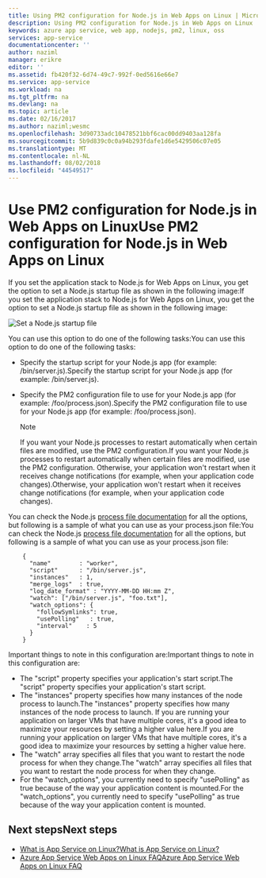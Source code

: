 ```yaml
---
title: Using PM2 configuration for Node.js in Web Apps on Linux | Microsoft Docs
description: Using PM2 configuration for Node.js in Web Apps on Linux
keywords: azure app service, web app, nodejs, pm2, linux, oss
services: app-service
documentationcenter: ''
author: naziml
manager: erikre
editor: ''
ms.assetid: fb420f32-6d74-49c7-992f-0ed5616e66e7
ms.service: app-service
ms.workload: na
ms.tgt_pltfrm: na
ms.devlang: na
ms.topic: article
ms.date: 02/16/2017
ms.author: naziml;wesmc
ms.openlocfilehash: 3d90733adc10478521bbf6cac00dd9403aa128fa
ms.sourcegitcommit: 5b9d839c0c0a94b293fdafe1d6e5429506c07e05
ms.translationtype: MT
ms.contentlocale: nl-NL
ms.lasthandoff: 08/02/2018
ms.locfileid: "44549517"
---
```

# <a name="use-pm2-configuration-for-nodejs-in-web-apps-on-linux"></a><span data-ttu-id="d502f-104">Use PM2 configuration for Node.js in Web Apps on Linux</span><span class="sxs-lookup"><span data-stu-id="d502f-104">Use PM2 configuration for Node.js in Web Apps on Linux</span></span>
<span data-ttu-id="d502f-105">If you set the application stack to Node.js for Web Apps on Linux, you get the option to set a Node.js startup file as shown in the following image:</span><span class="sxs-lookup"><span data-stu-id="d502f-105">If you set the application stack to Node.js for Web Apps on Linux, you get the option to set a Node.js startup file as shown in the following image:</span></span>

![Set a Node.js startup file][1]

<span data-ttu-id="d502f-107">You can use this option to do one of the following tasks:</span><span class="sxs-lookup"><span data-stu-id="d502f-107">You can use this option to do one of the following tasks:</span></span>

* <span data-ttu-id="d502f-108">Specify the startup script for your Node.js app (for example: /bin/server.js).</span><span class="sxs-lookup"><span data-stu-id="d502f-108">Specify the startup script for your Node.js app (for example: /bin/server.js).</span></span>
* <span data-ttu-id="d502f-109">Specify the PM2 configuration file to use for your Node.js app (for example: /foo/process.json).</span><span class="sxs-lookup"><span data-stu-id="d502f-109">Specify the PM2 configuration file to use for your Node.js app (for example: /foo/process.json).</span></span>
  
  > [!NOTE]
  > <span data-ttu-id="d502f-110">If you want your Node.js processes to restart automatically when certain files are modified, use the PM2 configuration.</span><span class="sxs-lookup"><span data-stu-id="d502f-110">If you want your Node.js processes to restart automatically when certain files are modified, use the PM2 configuration.</span></span> <span data-ttu-id="d502f-111">Otherwise, your application won't restart when it receives change notifications (for example, when your application code changes).</span><span class="sxs-lookup"><span data-stu-id="d502f-111">Otherwise, your application won't restart when it receives change notifications (for example, when your application code changes).</span></span>
  > 
  > 

<span data-ttu-id="d502f-112">You can check the Node.js [process file documentation](http://pm2.keymetrics.io/docs/usage/application-declaration/) for all the options, but following is a sample of what you can use as your process.json file:</span><span class="sxs-lookup"><span data-stu-id="d502f-112">You can check the Node.js [process file documentation](http://pm2.keymetrics.io/docs/usage/application-declaration/) for all the options, but following is a sample of what you can use as your process.json file:</span></span>

        {
          "name"        : "worker",
          "script"      : "/bin/server.js",
          "instances"   : 1,
          "merge_logs"  : true,
          "log_date_format" : "YYYY-MM-DD HH:mm Z",
          "watch": ["/bin/server.js", "foo.txt"],
          "watch_options": {
            "followSymlinks": true,
            "usePolling"   : true,
            "interval"    : 5
          }
        }

<span data-ttu-id="d502f-113">Important things to note in this configuration are:</span><span class="sxs-lookup"><span data-stu-id="d502f-113">Important things to note in this configuration are:</span></span>

* <span data-ttu-id="d502f-114">The "script" property specifies your application's start script.</span><span class="sxs-lookup"><span data-stu-id="d502f-114">The "script" property specifies your application's start script.</span></span>
* <span data-ttu-id="d502f-115">The "instances" property specifies how many instances of the node process to launch.</span><span class="sxs-lookup"><span data-stu-id="d502f-115">The "instances" property specifies how many instances of the node process to launch.</span></span> <span data-ttu-id="d502f-116">If you are running your application on larger VMs that have multiple cores, it's a good idea to maximize your resources by setting a higher value here.</span><span class="sxs-lookup"><span data-stu-id="d502f-116">If you are running your application on larger VMs that have multiple cores, it's a good idea to maximize your resources by setting a higher value here.</span></span>
* <span data-ttu-id="d502f-117">The "watch" array specifies all files that you want to restart the node process for when they change.</span><span class="sxs-lookup"><span data-stu-id="d502f-117">The "watch" array specifies all files that you want to restart the node process for when they change.</span></span>
* <span data-ttu-id="d502f-118">For the "watch_options", you currently need to specify "usePolling" as true because of the way your application content is mounted.</span><span class="sxs-lookup"><span data-stu-id="d502f-118">For the "watch_options", you currently need to specify "usePolling" as true because of the way your application content is mounted.</span></span>

## <a name="next-steps"></a><span data-ttu-id="d502f-119">Next steps</span><span class="sxs-lookup"><span data-stu-id="d502f-119">Next steps</span></span>
* [<span data-ttu-id="d502f-120">What is App Service on Linux?</span><span class="sxs-lookup"><span data-stu-id="d502f-120">What is App Service on Linux?</span></span>](app-service-linux-intro.md)
* [<span data-ttu-id="d502f-121">Azure App Service Web Apps on Linux FAQ</span><span class="sxs-lookup"><span data-stu-id="d502f-121">Azure App Service Web Apps on Linux FAQ</span></span>](app-service-linux-faq.md)

<!--Image references-->
[1]: https://docstestmedia1.blob.core.windows.net/azure-media/articles/app-service-web/media/app-service-linux-using-nodejs-pm2/nodejs-startup-file.png


